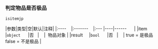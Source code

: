 ### 判定物品是否极品

`isitemjp`

|参数|类型|空|默认|注释|
|:----    |:-------    |:--- |----|------      |
|item     |`object`      |否   |    |  物品对象 |
|result     |`bool`      |否   |    | true = 是极品<br /> false = 不是极品 |

